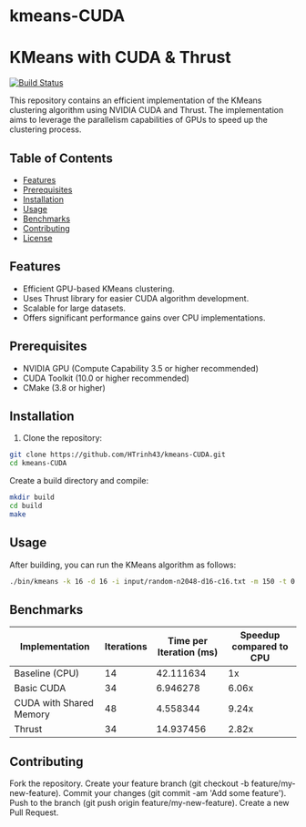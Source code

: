 # kmeans-CUDA
# KMeans with CUDA & Thrust

[![Build Status](https://github.com/HTrinh43/kmeans-CUDA.git)](https://github.com/HTrinh43/kmeans-CUDA)

This repository contains an efficient implementation of the KMeans clustering algorithm using NVIDIA CUDA and Thrust. The implementation aims to leverage the parallelism capabilities of GPUs to speed up the clustering process.

## Table of Contents

- [Features](#features)
- [Prerequisites](#prerequisites)
- [Installation](#installation)
- [Usage](#usage)
- [Benchmarks](#benchmarks)
- [Contributing](#contributing)
- [License](#license)

## Features

- Efficient GPU-based KMeans clustering.
- Uses Thrust library for easier CUDA algorithm development.
- Scalable for large datasets.
- Offers significant performance gains over CPU implementations.

## Prerequisites

- NVIDIA GPU (Compute Capability 3.5 or higher recommended)
- CUDA Toolkit (10.0 or higher recommended)
- CMake (3.8 or higher)

## Installation

1. Clone the repository:

```bash
git clone https://github.com/HTrinh43/kmeans-CUDA.git
cd kmeans-CUDA
```
Create a build directory and compile:
```bash
mkdir build
cd build
make
```
## Usage
After building, you can run the KMeans algorithm as follows:
```bash
./bin/kmeans -k 16 -d 16 -i input/random-n2048-d16-c16.txt -m 150 -t 0.00001 -c -s 8675309 
```

## Benchmarks
| Implementation          | Iterations | Time per Iteration (ms) | Speedup compared to CPU |
|-------------------------|------------|-------------------------|-------------------------|
| Baseline (CPU)          | 14         | 42.111634               | 1x                      |
| Basic CUDA              | 34         | 6.946278                | 6.06x                   |
| CUDA with Shared Memory | 48         | 4.558344                | 9.24x                   |
| Thrust                  | 34         | 14.937456               | 2.82x                   |


## Contributing
Fork the repository.
Create your feature branch (git checkout -b feature/my-new-feature).
Commit your changes (git commit -am 'Add some feature').
Push to the branch (git push origin feature/my-new-feature).
Create a new Pull Request.
